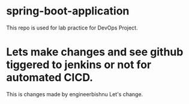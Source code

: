# spring-boot-application
This repo is used for lab practice for DevOps Project.

# Lets make changes and see github tiggered to jenkins or not for automated CICD.
This is changes made by engineerbishnu
Let's change.
